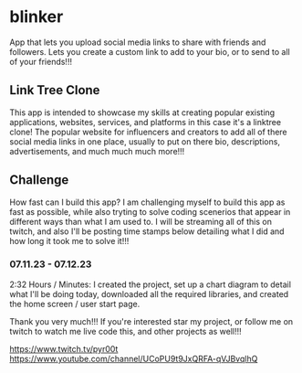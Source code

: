 # blinker
App that lets you upload social media links to share with friends and followers. Lets you create a custom link to add to your bio, or to send to all of your friends!!!

## Link Tree Clone
This app is intended to showcase my skills at creating popular existing applications, websites, services, and platforms in this case it's a linktree clone! The popular website
for influencers and creators to add all of there social media links in one place, usually to put on there bio, descriptions, advertisements, and much much much more!!!

## Challenge

How fast can I build this app? I am challenging myself to build this app as fast as possible, while also tryting to solve coding scenerios that appear in different ways than what I am used to.
I will be streaming all of this on twitch, and also I'll be posting time stamps below detailing what I did and how long it took me to solve it!!!

### 07.11.23 - 07.12.23
2:32 Hours / Minutes: I created the project, set up a chart diagram to detail what I'll be doing today, downloaded all the required libraries, and created the home screen / user start page.

Thank you very much!!! If you're interested star my project, or follow me on twitch to watch me live code this, and other projects as well!!!

https://www.twitch.tv/pyr00t
https://www.youtube.com/channel/UCoPU9t9JxQRFA-qVJBvqlhQ

